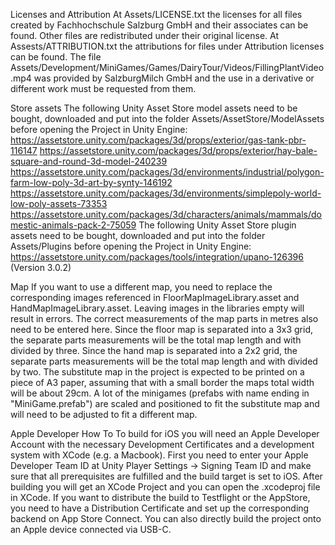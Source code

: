 Licenses and Attribution
At Assets/LICENSE.txt the licenses for all files created by Fachhochschule Salzburg GmbH and their associates can be found.
Other files are redistributed under their original license.
At Assests/ATTRIBUTION.txt the attributions for files under Attribution licenses can be found.
The file Assets/Development/MiniGames/Games/DairyTour/Videos/FillingPlantVideo.mp4 was provided by SalzburgMilch GmbH and the use in a derivative or different work must be requested from them.

Store assets
The following Unity Asset Store model assets need to be bought, downloaded and put into the folder Assets/AssetStore/ModelAssets before opening the Project in Unity Engine:
https://assetstore.unity.com/packages/3d/props/exterior/gas-tank-pbr-116147
https://assetstore.unity.com/packages/3d/props/exterior/hay-bale-square-and-round-3d-model-240239
https://assetstore.unity.com/packages/3d/environments/industrial/polygon-farm-low-poly-3d-art-by-synty-146192
https://assetstore.unity.com/packages/3d/environments/simplepoly-world-low-poly-assets-73353
https://assetstore.unity.com/packages/3d/characters/animals/mammals/domestic-animals-pack-2-75059
The following Unity Asset Store plugin assets need to be bought, downloaded and put into the folder Assets/Plugins before opening the Project in Unity Engine:
https://assetstore.unity.com/packages/tools/integration/upano-126396 (Version 3.0.2)

Map
If you want to use a different map, you need to replace the corresponding images referenced in FloorMapImageLibrary.asset and HandMapImageLibrary.asset.
Leaving images in the libraries empty will result in errors.
The correct measurements of the map parts in metres also need to be entered here.
Since the floor map is separated into a 3x3 grid, the separate parts measurements will be the total map length and with divided by three.
Since the hand map is separated into a 2x2 grid, the separate parts measurements will be the total map length and with divided by two.
The substitute map in the project is expected to be printed on a piece of A3 paper, assuming that with a small border the maps total width will be about 29cm.
A lot of the minigames (prefabs with name ending in "MiniGame.prefab") are scaled and positioned to fit the substitute map and will need to be adjusted to fit a different map.

Apple Developer How To
To build for iOS you will need an Apple Developer Account with the necessary Development Certificates and a development system with XCode (e.g. a Macbook).
First you need to enter your Apple Developer Team ID at Unity Player Settings -> Signing Team ID and make sure that all prerequisites are fulfilled and the build target is set to iOS.
After building you will get an XCode Project and you can open the .xcodeproj file in XCode.
If you want to distribute the build to Testflight or the AppStore, you need to have a Distribution Certificate and set up the corresponding backend on App Store Connect.
You can also directly build the project onto an Apple device connected via USB-C.